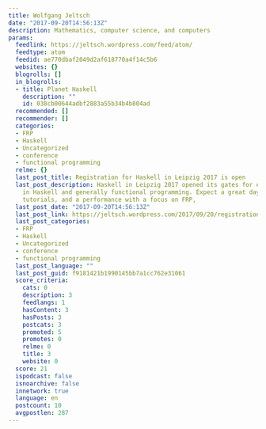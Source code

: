 ```yaml
---
title: Wolfgang Jeltsch
date: "2017-09-20T14:56:13Z"
description: Mathematics, computer science, and computers
params:
  feedlink: https://jeltsch.wordpress.com/feed/atom/
  feedtype: atom
  feedid: ae770dbaf2049d2af618770a4f14c5b6
  websites: {}
  blogrolls: []
  in_blogrolls:
  - title: Planet Haskell
    description: ""
    id: 038cb00644adbf2883a55b34b4b804ad
  recommended: []
  recommender: []
  categories:
  - FRP
  - Haskell
  - Uncategorized
  - conference
  - functional programming
  relme: {}
  last_post_title: Registration for Haskell in Leipzig 2017 is open
  last_post_description: Haskell in Leipzig 2017 opened its gates for everyone interested
    in Haskell and generally functional programming. Expect a great day of talks,
    tutorials, and a performance with a focus on FRP,
  last_post_date: "2017-09-20T14:56:13Z"
  last_post_link: https://jeltsch.wordpress.com/2017/09/20/registration-for-haskell-in-leipzig-2017-is-open/
  last_post_categories:
  - FRP
  - Haskell
  - Uncategorized
  - conference
  - functional programming
  last_post_language: ""
  last_post_guid: f9181421b1990145bb7a1cc762e31061
  score_criteria:
    cats: 0
    description: 3
    feedlangs: 1
    hasContent: 3
    hasPosts: 3
    postcats: 3
    promoted: 5
    promotes: 0
    relme: 0
    title: 3
    website: 0
  score: 21
  ispodcast: false
  isnoarchive: false
  innetwork: true
  language: en
  postcount: 10
  avgpostlen: 287
---
```

